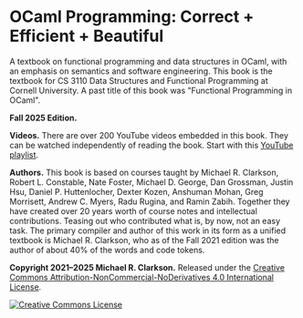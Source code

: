 # OCaml Programming: Correct + Efficient + Beautiful

A textbook on functional programming and data structures in OCaml, with an
emphasis on semantics and software engineering. This book is the textbook for CS
3110 Data Structures and Functional Programming at Cornell University. A past
title of this book was "Functional Programming in OCaml".

**Fall 2025 Edition.**

**Videos.** There are over 200 YouTube videos embedded in this book.
They can be watched independently of reading the book. Start with
this [YouTube playlist][videos].

**Authors.** This book is based on courses taught by Michael R. Clarkson, Robert
L. Constable, Nate Foster, Michael D. George, Dan Grossman, Justin Hsu, Daniel
P. Huttenlocher, Dexter Kozen, Anshuman Mohan, Greg Morrisett, Andrew C. Myers, Radu Rugina, and
Ramin Zabih. Together they have created over 20 years worth of course notes and
intellectual contributions. Teasing out who contributed what is, by now, not an
easy task. The primary compiler and author of this work in its form as a unified
textbook is Michael R. Clarkson, who as of the Fall 2021 edition was the author
of about 40% of the words and code tokens.

**Copyright 2021–2025 Michael R. Clarkson.** Released under the <a rel="license"
href="http://creativecommons.org/licenses/by-nc-nd/4.0/">Creative Commons
Attribution-NonCommercial-NoDerivatives 4.0 International License</a>.

<a rel="license" href="http://creativecommons.org/licenses/by-nc-nd/4.0/">
<img alt="Creative Commons License" style="border-width:0"
src="https://i.creativecommons.org/l/by-nc-nd/4.0/80x15.png" /></a>

[videos]: https://www.youtube.com/playlist?list=PLre5AT9JnKShBOPeuiD9b-I4XROIJhkIU
